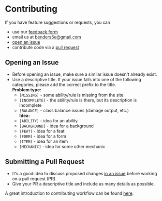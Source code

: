 # Contributing

If you have feature suggestions or requests, you can
- use our [feedback form](https://forms.gle/H2VMopAN7gtaRrG5A)
- email us at benders5e@gmail.com
- [open an issue](#opening-an-issue)
- contribute code via a [pull request](#submitting-a-pull-request)

## Opening an Issue

- Before opening an issue, make sure a similar issue doesn't already exist.
- Use a descriptive title. If your issue falls into one of the following categories, please add the correct prefix to the title.  
**Problem type:**
  - `[MISSING]` - some ability/rule is missing from the site
  - `[INCOMPLETE]` - the ability/rule is there, but its description is incomplete
  - `[BALANCE]` - class balance issues (damage output, etc.)  
**Idea:**  
  - `[ABILITY]` - idea for an ability
  - `[BACKGROUND]` - idea for a background
  - `[FEAT]` - idea for a feat
  - `[FORM]` - idea for a form
  - `[ITEM]` - idea for an item
  - `[MECHANIC]` - idea for some other mechanic

## Submitting a Pull Request

- It's a good idea to discuss proposed changes [in an issue](#opening-an-issue) before working on a pull request (PR). 
- Give your PR a descriptive title and include as many details as possible.

A great introduction to contributing workflow can be found [here](https://github.com/firstcontributions/first-contributions).